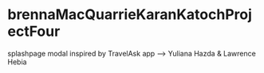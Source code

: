 # brennaMacQuarrieKaranKatochProjectFour

splashpage modal inspired by TravelAsk app --> Yuliana Hazda & Lawrence Hebia
